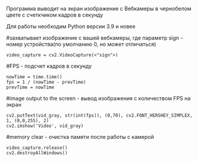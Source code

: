Программа выводит на экран изображение с Вебкамеры в чернобелом цвете с счеткчиком кадров в секунду

Для работы необходим Python версии 3.9 и новее

#захватывает изображение с вашей вебкамеры, где параметр sign - номер устройства(по умолчанию 0, но может отличаться)

    video_capture = cv2.VideoCapture(<"sign">)

#FPS - подсчет кадров в секунду
    
    nowTime = time.time()
    fps = 1 / (nowTime - prevTime)
    prevTime = nowTime

#image output to the screen - вывод изображения с количеством FPS на экран
 
    cv2.putText(vid_gray, str(int(fps)), (0,70), cv2.FONT_HERSHEY_SIMPLEX, 1, (0,0,255), 2)
    cv2.imshow('Video', vid_gray)

#memory clear - очистка памяти после работы с камерой

    video_capture.release()
    cv2.destroyAllWindows()
